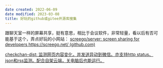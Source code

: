 ```yaml
---
date created: 2022-06-09
date modified: 2023-03-08
title: 好玩的github或gitee开源库搜集
---
```


跟聊天室一样的屏幕共享，挺有意思，相比于会议软件，非常轻量，看以后有否可能基于这个，弄点好玩的小网站：
[screego/server: screen sharing for developers https://screego.net/ (github.com)](https://github.com/screego/server)

[checkchan-dist: 监测网页内容变化，并发送异动到微信。亦支持http status、json和rss监测。配合自架云端，关电脑后也能运行。](https://gitee.com/easychen/checkchan-dist)
